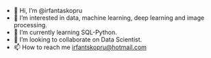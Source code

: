 - 👋 Hi, I’m @irfantaskopru
- 👀 I’m interested in data, machine learning, deep learning and image processing.
- 🌱 I’m currently learning SQL-Python.
- 💞️ I’m looking to collaborate on Data Scientist.
- 📫 How to reach me irfantskopru@hotmail.com

<!---
irfantaskopru/irfantaskopru is a ✨ special ✨ repository because its `README.md` (this file) appears on your GitHub profile.
You can click the Preview link to take a look at your changes.
--->
